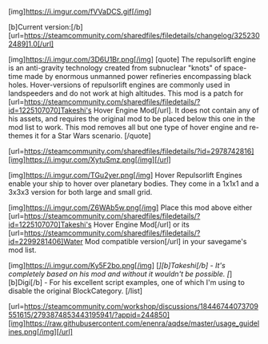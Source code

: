 [img]https://i.imgur.com/fVVaDCS.gif[/img]

[b]Current version:[/b] [url=https://steamcommunity.com/sharedfiles/filedetails/changelog/3252302489]1.0[/url]

[img]https://i.imgur.com/3D6U1Br.png[/img]
[quote]
The repulsorlift engine is an anti-gravity technology created from subnuclear "knots" of space-time made by enormous unmanned power refineries encompassing black holes. Hover-versions of repulsorlift engines are commonly used in landspeeders and do not work at high altitudes.
This mod is a patch for [url=https://steamcommunity.com/sharedfiles/filedetails/?id=1225107070]Takeshi's Hover Engine Mod[/url]. It does not contain any of his assets, and requires the original mod to be placed below this one in the mod list to work. This mod removes all but one type of hover engine and re-themes it for a Star Wars scenario.
[/quote]

[url=https://steamcommunity.com/sharedfiles/filedetails/?id=2978742816][img]https://i.imgur.com/XytuSmz.png[/img][/url]


[img]https://i.imgur.com/TGu2yer.png[/img]
Hover Repulsorlift Engines enable your ship to hover over planetary bodies. They come in a 1x1x1 and a 3x3x3 version for both large and small grid.


[img]https://i.imgur.com/Z6WAb5w.png[/img]
Place this mod above either [url=https://steamcommunity.com/sharedfiles/filedetails/?id=1225107070]Takeshi's Hover Engine Mod[/url] or its [url=https://steamcommunity.com/sharedfiles/filedetails/?id=2299281406]Water Mod compatible version[/url] in your savegame's mod list.


[img]https://i.imgur.com/Ky5F2bo.png[/img]
[*][b]Takeshi[/b] - It's completely based on his mod and without it wouldn't be possible.
[*][b]Digi[/b] - For his excellent script examples, one of which I'm using to disable the original BlockCategory. 
[/list]


[url=https://steamcommunity.com/workshop/discussions/18446744073709551615/2793874853443195941/?appid=244850][img]https://raw.githubusercontent.com/enenra/aqdse/master/usage_guidelines.png[/img][/url]